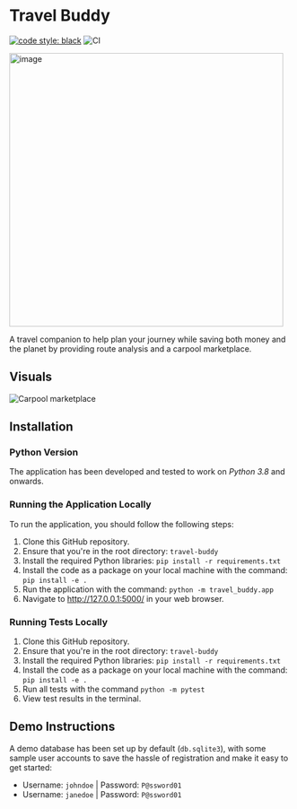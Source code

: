 # Travel Buddy

[![code style: black](https://img.shields.io/badge/code%20style-black-000000.svg)](https://github.com/psf/black)
![CI](https://github.com/IsaacCheng9/travel-buddy/actions/workflows/main.yml/badge.svg)

<img width="488" alt="image" src="https://user-images.githubusercontent.com/47993930/157455295-10e79608-0b29-4446-bc05-cf2e3cbfc662.png">

A travel companion to help plan your journey while saving both money and the
planet by providing route analysis and a carpool marketplace.

## Visuals
![Carpool marketplace](https://imgur.com/scfbgtK.gif)

## Installation

### Python Version

The application has been developed and tested to work on _Python 3.8_ and
onwards.

### Running the Application Locally

To run the application, you should follow the following steps:

1. Clone this GitHub repository.
2. Ensure that you're in the root directory: `travel-buddy`
3. Install the required Python libraries: `pip install -r requirements.txt`
4. Install the code as a package on your local machine with the command:
   `pip install -e .`
5. Run the application with the command: `python -m travel_buddy.app`
6. Navigate to <http://127.0.0.1:5000/> in your web browser.

### Running Tests Locally

1. Clone this GitHub repository.
2. Ensure that you're in the root directory: `travel-buddy`
3. Install the required Python libraries: `pip install -r requirements.txt`
4. Install the code as a package on your local machine with the command:
   `pip install -e .`
5. Run all tests with the command `python -m pytest`
6. View test results in the terminal.

## Demo Instructions

A demo database has been set up by default (`db.sqlite3`), with some sample user
accounts to save the hassle of registration and make it easy to get started:

- Username: `johndoe` | Password: `P@ssword01`
- Username: `janedoe` | Password: `P@ssword01`

